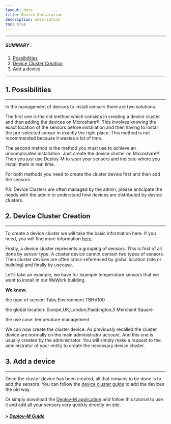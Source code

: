 ```yaml
---
layout: docs
title: Device Declaration
description: description
toc: true
---
```


---------------------------------------

##### SUMMARY : 

1. [Possibilities](./#1-possibilities)
2. [Device Cluster Creation](./#2-device-cluster-creation)
2. [Add a device](./#3-add-a-device)

---------------------------------------


## 1. Possibilities
---------------------------------------

In the management of devices to install sensors there are two solutions. 

The first one is the old method which consists in creating a device cluster and then adding the devices on Microshare®. This involves knowing the exact location of the sensors before installation and then having to install the pre-selected sensor in exactly the right place. This method is not recommended because it wastes a lot of time. 

The second method is the method you must use to achieve an uncomplicated installation. Just create the device cluster on Microshare®. Then you just use Deploy-M to scan your sensors and indicate where you install them in real time. 

For both methods you need to create the cluster device first and then add the sensors. 

PS: Device Clusters are often managed by the admin, please anticipate the needs with the admin to understand how devices are distributed by device clusters. 


## 2. Device Cluster Creation
---------------------------------------

To create a device cluster we will take the basic information here. If you need, you will find more information [here](../../../technical/microshare-platform/device-cluster-guide/).

Firstly, a device cluster represents a grouping of sensors. This is first of all done by sensor type. A cluster device cannot contain two types of sensors. Then cluster devices are often cross-referenced by global location (site or building) and finally by usecase.

Let's take an example, we have for example temperature sensors that we want to install in our WeWork building.

**We know:**

the type of sensor: Tabs Environment TBHV100

the global location: Europe,UK,London,Paddington,5 Merchant Square

the use case: temperature management

We can now create the cluster device. As previously recalled the cluster device are normally on the main administrator account. And this one is usually created by the administrator. You will simply make a request to the administrator of your entity to create the necessary device cluster.

## 3. Add a device
---------------------------------------

Once the cluster device has been created, all that remains to be done is to add the sensors. You can follow the [device cluster guide](../../../technical/microshare-platform/device-cluster-guide/) to add the devices the old way. 

Or simply download the [Deploy-M application](../../deploy-m/download-the-app) and follow this tutorial to use it and add all your sensors very quickly directly on site. 

##### > [Deploy-M Guide](../../deploy-m/app-guide)